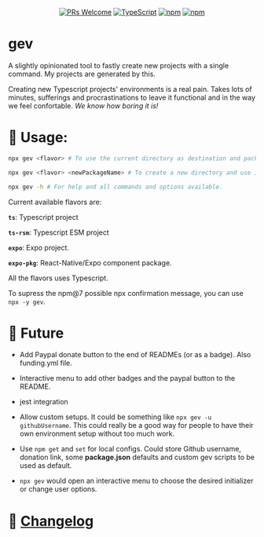 <div align="center">

[![PRs Welcome](https://img.shields.io/badge/PRs-welcome-brightgreen.svg?style=flat-square)](http://makeapullrequest.com)
[![TypeScript](https://badgen.net/npm/types/env-var)](http://www.typescriptlang.org/)
[![npm](https://img.shields.io/npm/v/gev)](https://www.npmjs.com/package/gev)
[![npm](https://img.shields.io/npm/dw/gev)](https://www.npmjs.com/package/gev)

</div>

# gev

A slightly opinionated tool to fastly create new projects with a single command. My projects are generated by this.

Creating new Typescript projects' environments is a real pain. Takes lots of minutes, sufferings and procrastinations to leave it functional and in the way we feel confortable. *We know how boring it is!*

<!-- There is a [templates](./templates) directory that contains all flavors boilerplates generated using the latest gev version. -->


# 📖 Usage:

```bash
npx gev <flavor> # To use the current directory as destination and package name. Directory emptiness will be checked.

npx gev <flavor> <newPackageName> # To create a new directory and use it as the package name. Directory existence will be checked.

npx gev -h # For help and all commands and options available.
```

Current available flavors are:

**`ts`**: Typescript project

**`ts-rsm`**: Typescript ESM project

**`expo`**: Expo project.

**`expo-pkg`**: React-Native/Expo component package.

All the flavors uses Typescript.

To supress the npm@7 possible npx confirmation message, you can use `npx -y gev`.

# 🔮 Future

* Add Paypal donate button to the end of READMEs (or as a badge). Also funding.yml file.

* Interactive menu to add other badges and the paypal button to the README.

* jest integration

* Allow custom setups. It could be something like `npx gev -u githubUsername`. This could really be a good way for people to have their own environment setup without too much work.

* Use `npm get` and `set` for local configs. Could store Github username, donation link, some **package.json** defaults and custom gev scripts to be used as default.

* `npx gev` would open an interactive menu to choose the desired initializer or change user options.

# 📰 [Changelog](CHANGELOG.md)

